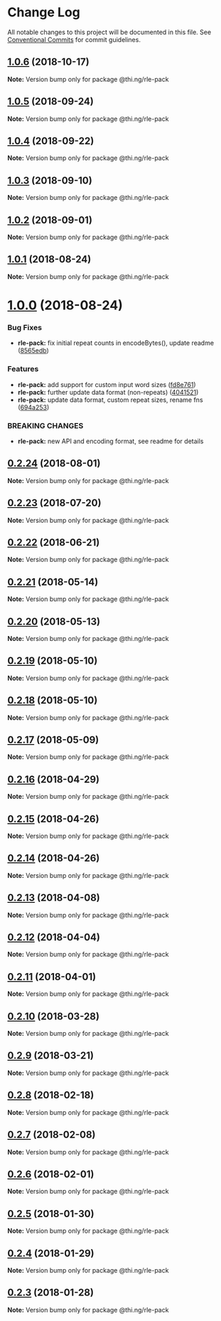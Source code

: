# Change Log

All notable changes to this project will be documented in this file.
See [Conventional Commits](https://conventionalcommits.org) for commit guidelines.

## [1.0.6](https://github.com/thi-ng/umbrella/compare/@thi.ng/rle-pack@1.0.5...@thi.ng/rle-pack@1.0.6) (2018-10-17)

**Note:** Version bump only for package @thi.ng/rle-pack





<a name="1.0.5"></a>
## [1.0.5](https://github.com/thi-ng/umbrella/compare/@thi.ng/rle-pack@1.0.4...@thi.ng/rle-pack@1.0.5) (2018-09-24)

**Note:** Version bump only for package @thi.ng/rle-pack





<a name="1.0.4"></a>
## [1.0.4](https://github.com/thi-ng/umbrella/compare/@thi.ng/rle-pack@1.0.3...@thi.ng/rle-pack@1.0.4) (2018-09-22)

**Note:** Version bump only for package @thi.ng/rle-pack





<a name="1.0.3"></a>
## [1.0.3](https://github.com/thi-ng/umbrella/compare/@thi.ng/rle-pack@1.0.2...@thi.ng/rle-pack@1.0.3) (2018-09-10)

**Note:** Version bump only for package @thi.ng/rle-pack





<a name="1.0.2"></a>
## [1.0.2](https://github.com/thi-ng/umbrella/compare/@thi.ng/rle-pack@1.0.1...@thi.ng/rle-pack@1.0.2) (2018-09-01)




**Note:** Version bump only for package @thi.ng/rle-pack

<a name="1.0.1"></a>
## [1.0.1](https://github.com/thi-ng/umbrella/compare/@thi.ng/rle-pack@1.0.0...@thi.ng/rle-pack@1.0.1) (2018-08-24)




**Note:** Version bump only for package @thi.ng/rle-pack

<a name="1.0.0"></a>
# [1.0.0](https://github.com/thi-ng/umbrella/compare/@thi.ng/rle-pack@0.2.24...@thi.ng/rle-pack@1.0.0) (2018-08-24)


### Bug Fixes

* **rle-pack:** fix initial repeat counts in encodeBytes(), update readme ([8565edb](https://github.com/thi-ng/umbrella/commit/8565edb))


### Features

* **rle-pack:** add support for custom input word sizes ([fd8e761](https://github.com/thi-ng/umbrella/commit/fd8e761))
* **rle-pack:** further update data format (non-repeats) ([4041521](https://github.com/thi-ng/umbrella/commit/4041521))
* **rle-pack:** update data format, custom repeat sizes, rename fns ([694a253](https://github.com/thi-ng/umbrella/commit/694a253))


### BREAKING CHANGES

* **rle-pack:** new API and encoding format, see readme
for details




<a name="0.2.24"></a>
## [0.2.24](https://github.com/thi-ng/umbrella/compare/@thi.ng/rle-pack@0.2.23...@thi.ng/rle-pack@0.2.24) (2018-08-01)




**Note:** Version bump only for package @thi.ng/rle-pack

<a name="0.2.23"></a>
## [0.2.23](https://github.com/thi-ng/umbrella/compare/@thi.ng/rle-pack@0.2.22...@thi.ng/rle-pack@0.2.23) (2018-07-20)




**Note:** Version bump only for package @thi.ng/rle-pack

<a name="0.2.22"></a>
## [0.2.22](https://github.com/thi-ng/umbrella/compare/@thi.ng/rle-pack@0.2.21...@thi.ng/rle-pack@0.2.22) (2018-06-21)




**Note:** Version bump only for package @thi.ng/rle-pack

<a name="0.2.21"></a>
## [0.2.21](https://github.com/thi-ng/umbrella/compare/@thi.ng/rle-pack@0.2.20...@thi.ng/rle-pack@0.2.21) (2018-05-14)




**Note:** Version bump only for package @thi.ng/rle-pack

<a name="0.2.20"></a>
## [0.2.20](https://github.com/thi-ng/umbrella/compare/@thi.ng/rle-pack@0.2.19...@thi.ng/rle-pack@0.2.20) (2018-05-13)




**Note:** Version bump only for package @thi.ng/rle-pack

<a name="0.2.19"></a>
## [0.2.19](https://github.com/thi-ng/umbrella/compare/@thi.ng/rle-pack@0.2.18...@thi.ng/rle-pack@0.2.19) (2018-05-10)




**Note:** Version bump only for package @thi.ng/rle-pack

<a name="0.2.18"></a>
## [0.2.18](https://github.com/thi-ng/umbrella/compare/@thi.ng/rle-pack@0.2.17...@thi.ng/rle-pack@0.2.18) (2018-05-10)




**Note:** Version bump only for package @thi.ng/rle-pack

<a name="0.2.17"></a>
## [0.2.17](https://github.com/thi-ng/umbrella/compare/@thi.ng/rle-pack@0.2.16...@thi.ng/rle-pack@0.2.17) (2018-05-09)




**Note:** Version bump only for package @thi.ng/rle-pack

<a name="0.2.16"></a>
## [0.2.16](https://github.com/thi-ng/umbrella/compare/@thi.ng/rle-pack@0.2.15...@thi.ng/rle-pack@0.2.16) (2018-04-29)




**Note:** Version bump only for package @thi.ng/rle-pack

<a name="0.2.15"></a>
## [0.2.15](https://github.com/thi-ng/umbrella/compare/@thi.ng/rle-pack@0.2.14...@thi.ng/rle-pack@0.2.15) (2018-04-26)




**Note:** Version bump only for package @thi.ng/rle-pack

<a name="0.2.14"></a>
## [0.2.14](https://github.com/thi-ng/umbrella/compare/@thi.ng/rle-pack@0.2.13...@thi.ng/rle-pack@0.2.14) (2018-04-26)




**Note:** Version bump only for package @thi.ng/rle-pack

<a name="0.2.13"></a>
## [0.2.13](https://github.com/thi-ng/umbrella/compare/@thi.ng/rle-pack@0.2.12...@thi.ng/rle-pack@0.2.13) (2018-04-08)




**Note:** Version bump only for package @thi.ng/rle-pack

<a name="0.2.12"></a>
## [0.2.12](https://github.com/thi-ng/umbrella/compare/@thi.ng/rle-pack@0.2.11...@thi.ng/rle-pack@0.2.12) (2018-04-04)




**Note:** Version bump only for package @thi.ng/rle-pack

<a name="0.2.11"></a>
## [0.2.11](https://github.com/thi-ng/umbrella/compare/@thi.ng/rle-pack@0.2.10...@thi.ng/rle-pack@0.2.11) (2018-04-01)




**Note:** Version bump only for package @thi.ng/rle-pack

<a name="0.2.10"></a>
## [0.2.10](https://github.com/thi-ng/umbrella/compare/@thi.ng/rle-pack@0.2.9...@thi.ng/rle-pack@0.2.10) (2018-03-28)




**Note:** Version bump only for package @thi.ng/rle-pack

<a name="0.2.9"></a>
## [0.2.9](https://github.com/thi-ng/umbrella/compare/@thi.ng/rle-pack@0.2.8...@thi.ng/rle-pack@0.2.9) (2018-03-21)




**Note:** Version bump only for package @thi.ng/rle-pack

<a name="0.2.8"></a>
## [0.2.8](https://github.com/thi-ng/umbrella/compare/@thi.ng/rle-pack@0.2.7...@thi.ng/rle-pack@0.2.8) (2018-02-18)




**Note:** Version bump only for package @thi.ng/rle-pack

<a name="0.2.7"></a>
## [0.2.7](https://github.com/thi-ng/umbrella/compare/@thi.ng/rle-pack@0.2.6...@thi.ng/rle-pack@0.2.7) (2018-02-08)




**Note:** Version bump only for package @thi.ng/rle-pack

<a name="0.2.6"></a>
## [0.2.6](https://github.com/thi-ng/umbrella/compare/@thi.ng/rle-pack@0.2.5...@thi.ng/rle-pack@0.2.6) (2018-02-01)




**Note:** Version bump only for package @thi.ng/rle-pack

<a name="0.2.5"></a>
## [0.2.5](https://github.com/thi-ng/umbrella/compare/@thi.ng/rle-pack@0.2.4...@thi.ng/rle-pack@0.2.5) (2018-01-30)




**Note:** Version bump only for package @thi.ng/rle-pack

<a name="0.2.4"></a>
## [0.2.4](https://github.com/thi-ng/umbrella/compare/@thi.ng/rle-pack@0.2.3...@thi.ng/rle-pack@0.2.4) (2018-01-29)




**Note:** Version bump only for package @thi.ng/rle-pack

<a name="0.2.3"></a>
## [0.2.3](https://github.com/thi-ng/umbrella/compare/@thi.ng/rle-pack@0.2.2...@thi.ng/rle-pack@0.2.3) (2018-01-28)




**Note:** Version bump only for package @thi.ng/rle-pack
